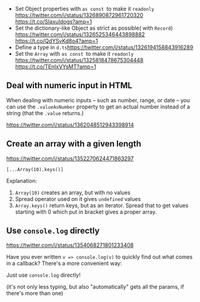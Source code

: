- Set Object properties with `as const `to make it `readonly` https://twitter.com/i/status/1326890872961720320 https://t.co/SIaxuIdogs?amp=1
- Set the dictionary-like Object as strict as possible( with `Record`) https://twitter.com/i/status/1326525346443898882 https://t.co/QdYSvKd8o4?amp=1
- Define a type in `d.ts`https://twitter.com/i/status/1326194158843916289
- Set the `Array` with `as const `to make it `readonly` https://twitter.com/i/status/1325818478675304448 https://t.co/TEnIxVYsMT?amp=1

## Deal with numeric input in HTML

When dealing with numeric inputs – such as number, range, or date – you can use the `.valueAsNumber` property to get an actual number instead of a string (that the `.value` returns.)

https://twitter.com/i/status/1362048512943398914

## Create an array with a given length

https://twitter.com/i/status/1352270624471863297

`[...Array(10).keys()]`

Explanation:
1. `Array(10)` creates an array, but with no values
2. Spread operator used on it gives `undefined` values
3. `Array.keys()` return keys, but as an iterator. Spread that to get values starting with 0 which put in bracket gives a proper array.

## Use `console.log` directly

https://twitter.com/i/status/1354068271801233408

Have you ever written `v => console.log(v)` to quickly find out what comes in a callback? There's a more convenient way: 

Just use `console.log` directly!

(it's not only less typing, but also "automatically" gets all the params, if there's more than one)